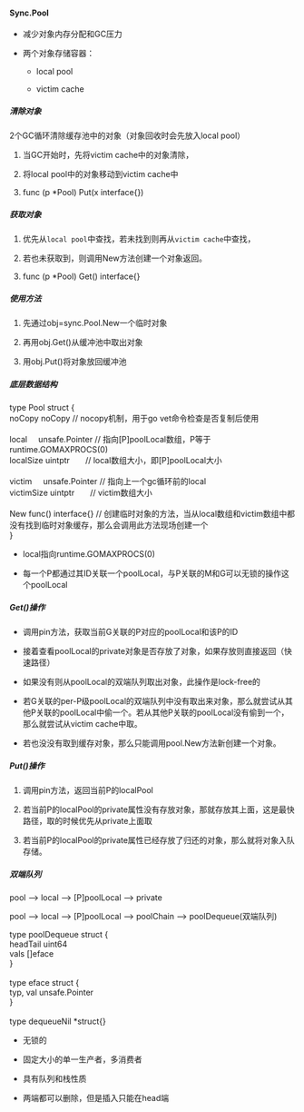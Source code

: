 #### Sync.Pool

- 减少对象内存分配和GC压力
    
- 两个对象存储容器：
    
    - local pool
        
    - victim cache
        

##### 清除对象

2个GC循环清除缓存池中的对象（对象回收时会先放入local pool）

1. 当GC开始时，先将victim cache中的对象清除，
    
2. 将local pool中的对象移动到victim cache中
    
3. func (p *Pool) Put(x interface{})
    

##### 获取对象

1. 优先从`local pool`中查找，若未找到则再从`victim cache`中查找，
    
2. 若也未获取到，则调用New方法创建一个对象返回。
    
3. func (p *Pool) Get() interface{}
    

##### 使用方法

1. 先通过obj=sync.Pool.New一个临时对象
    
2. 再用obj.Get()从缓冲池中取出对象
    
3. 用obj.Put()将对象放回缓冲池
    

##### 底层数据结构

type Pool struct {  
  noCopy noCopy // nocopy机制，用于go vet命令检查是否复制后使用  
​  
  local     unsafe.Pointer // 指向[P]poolLocal数组，P等于runtime.GOMAXPROCS(0)  
  localSize uintptr        // local数组大小，即[P]poolLocal大小  
​  
  victim     unsafe.Pointer // 指向上一个gc循环前的local  
  victimSize uintptr        // victim数组大小  
​  
  New func() interface{} // 创建临时对象的方法，当从local数组和victim数组中都没有找到临时对象缓存，那么会调用此方法现场创建一个  
}

- local指向runtime.GOMAXPROCS(0)
    
- 每一个P都通过其ID关联一个poolLocal，与P关联的M和G可以无锁的操作这个poolLocal
    

##### Get()操作

- 调用pin方法，获取当前G关联的P对应的poolLocal和该P的ID
    
- 接着查看poolLocal的private对象是否存放了对象，如果存放则直接返回（快速路径）
    
- 如果没有则从poolLocal的双端队列取出对象，此操作是lock-free的
    
- 若G关联的per-P级poolLocal的双端队列中没有取出来对象，那么就尝试从其他P关联的poolLocal中偷一个。若从其他P关联的poolLocal没有偷到一个，那么就尝试从victim cache中取。
    
- 若也没没有取到缓存对象，那么只能调用pool.New方法新创建一个对象。
    

##### Put()操作

1. 调用pin方法，返回当前P的localPool
    
2. 若当前P的localPool的private属性没有存放对象，那就存放其上面，这是最快路径，取的时候优先从private上面取
    
3. 若当前P的localPool的private属性已经存放了归还的对象，那么就将对象入队存储。
    

##### 双端队列

pool --> local --> [P]poolLocal --> private

pool --> local --> [P]poolLocal --> poolChain --> poolDequeue(双端队列)

type poolDequeue struct {  
  headTail uint64  
  vals []eface  
}  
​  
type eface struct {  
  typ, val unsafe.Pointer  
}  
​  
type dequeueNil *struct{}

- 无锁的
    
- 固定大小的单一生产者，多消费者
    
- 具有队列和栈性质
    
- 两端都可以删除，但是插入只能在head端